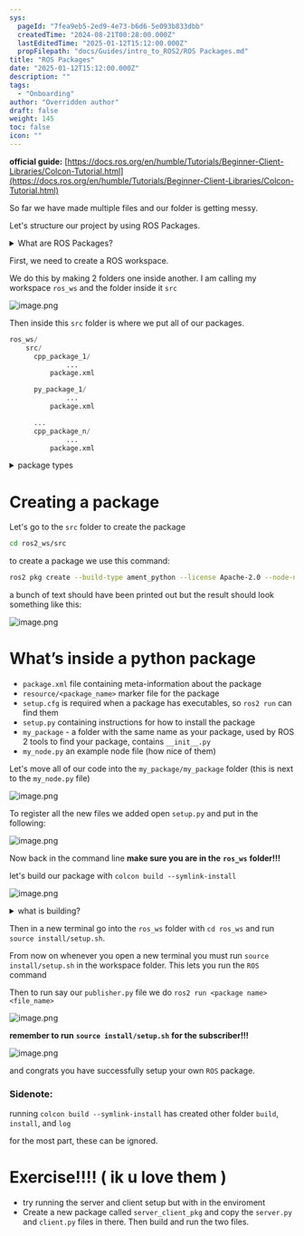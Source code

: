 ```yaml
---
sys:
  pageId: "7fea9eb5-2ed9-4e73-b6d6-5e093b833dbb"
  createdTime: "2024-08-21T00:28:00.000Z"
  lastEditedTime: "2025-01-12T15:12:00.000Z"
  propFilepath: "docs/Guides/intro_to_ROS2/ROS Packages.md"
title: "ROS Packages"
date: "2025-01-12T15:12:00.000Z"
description: ""
tags:
  - "Onboarding"
author: "Overridden author"
draft: false
weight: 145
toc: false
icon: ""
---
```


**official guide:** [https://docs.ros.org/en/humble/Tutorials/Beginner-Client-Libraries/Colcon-Tutorial.html](https://docs.ros.org/en/humble/Tutorials/Beginner-Client-Libraries/Colcon-Tutorial.html)

So far we have made multiple files and our folder is getting messy.

Let's structure our project by using ROS Packages.

<details>

<summary>What are ROS Packages?</summary>

ROS Packages are, as the name implies, packages of code that are highly sharable between ROS developers.

They consist of a folder, `package.xml` file, and source code

```python
      cpp_package_1/
		      ... imagine much code files here ..
          package.xml
```

</details>

First, we need to create a ROS workspace.

We do this by making 2 folders one inside another. I am calling my workspace `ros_ws` and the folder inside it `src`

![image.png](https://prod-files-secure.s3.us-west-2.amazonaws.com/d518164a-d88e-44d1-a4ee-3adb3bd8bce0/70706947-fd18-4537-a67b-e12946812d31/image.png?X-Amz-Algorithm=AWS4-HMAC-SHA256&X-Amz-Content-Sha256=UNSIGNED-PAYLOAD&X-Amz-Credential=ASIAZI2LB466XDVOEYMV%2F20250204%2Fus-west-2%2Fs3%2Faws4_request&X-Amz-Date=20250204T160906Z&X-Amz-Expires=3600&X-Amz-Security-Token=IQoJb3JpZ2luX2VjEBgaCXVzLXdlc3QtMiJHMEUCIHtM3p67qm%2FZYAXziMOp4R%2BvAjh6Ld8ScY1Iuv2U70zIAiEAwpgI1G520T%2FsxCsVrFoQFNnPQT5D5tUixuI6I6fpCscq%2FwMIMRAAGgw2Mzc0MjMxODM4MDUiDAzB33EiD2jcGdvK9SrcA%2FDK64GaKcnRY83PGdZY7%2FvEsEfwTksNE6QE%2Bf7FXbzNA9GDGiJlVoxD4c%2Bm0BLR0P3h1rKS2hhsSrO8x3uPIn4RGaP%2FGVeg0XzWIY6kADJTjbY1tNKGU6rqqqXt4s5W6F9EM%2F9O67zlZwRxvxrMNkCs8b76YQEZwRbuPdkbsGEMysO%2F8TbPnL%2Bc7Td6pCiKc%2BjpGG%2F77TJm8lqay%2BTNestePtUDEslV73TQCM651KVwmVuTjqZujDoQMYYQP1iA8u66HfCBTpwoJdYPiibCakn7k5dJTYDiDDrv4z17xxlx9s4jEv16htUFmG%2B38qA60CqsJxJZlqS%2BwcJ07UYaQRJZWs842jPs799uZIKtxedu0T9IQEJb1xHhuFBh9v8NhhBGZKr3X%2FjLCWRTNNjK3AtGdbGv%2BrNnrDCAzIxHUP6zRjIXDMVLCBIjaZXm8kGpkidx9pX6YyZwA4feenhZ7KTJVZ%2BBp9G0Xk4cGwIk9iZRFLZ%2BGlUcAqZAy0XXiL8ScYR0iDVYGQEb3DFuQzOYWSgTXTrG6tX8BnyOMjvuj7dGEooUPs8o2M6AXMQUkABEZ66iQPDUzEvHeGbQwIFyNcOvc2cZ5l6vwhK%2FvjBKV4A8g%2FMviEBnHHxvSjJeMIzoiL0GOqUBlpL9VJHx8eE0poeMzN6yTaoaFnkjR%2F5iO5F3rY802pgdlB1NEMmDYH5%2FEx6U3dYo9EpUpqoJFRqeOUHPpgTHb5NR995PQ35E1h4a%2Bc1Gt%2FxOE6gfn6kNAgZk5zWgmxKpTKsxojk5gs6I%2FCT6VvtXVJ8bkImWSjywTlxZZ6tEpaY1PSC0VrPyAOrnqm540I7ohh52zZydYdlc2DvDdo2pmlttbmmT&X-Amz-Signature=a181719ea6ca03637fe8d03f981813e68d0adbeb15f4b523787b3e7f9290c605&X-Amz-SignedHeaders=host&x-id=GetObject)

Then inside this `src` folder is where we put all of our packages.

```python
ros_ws/
    src/
      cpp_package_1/
		      ...
          package.xml

      py_package_1/
		      ...
          package.xml

      ...
      cpp_package_n/
		      ...
          package.xml

```

<details>

<summary>package types</summary>

packages can be either `C++` or python.

the intern file structure is different for each but for this guide we will stick to creating python packages

</details>

# Creating a package

Let's go to the `src` folder to create the package

```bash
cd ros2_ws/src
```

to create a package we use this command:

```bash
ros2 pkg create --build-type ament_python --license Apache-2.0 --node-name my_node my_package
```

a bunch of text should have been printed out but the result should look something like this:

![image.png](https://prod-files-secure.s3.us-west-2.amazonaws.com/d518164a-d88e-44d1-a4ee-3adb3bd8bce0/e6cf1e3f-8512-4a3e-b131-079f800bf3e8/image.png?X-Amz-Algorithm=AWS4-HMAC-SHA256&X-Amz-Content-Sha256=UNSIGNED-PAYLOAD&X-Amz-Credential=ASIAZI2LB466XDVOEYMV%2F20250204%2Fus-west-2%2Fs3%2Faws4_request&X-Amz-Date=20250204T160906Z&X-Amz-Expires=3600&X-Amz-Security-Token=IQoJb3JpZ2luX2VjEBgaCXVzLXdlc3QtMiJHMEUCIHtM3p67qm%2FZYAXziMOp4R%2BvAjh6Ld8ScY1Iuv2U70zIAiEAwpgI1G520T%2FsxCsVrFoQFNnPQT5D5tUixuI6I6fpCscq%2FwMIMRAAGgw2Mzc0MjMxODM4MDUiDAzB33EiD2jcGdvK9SrcA%2FDK64GaKcnRY83PGdZY7%2FvEsEfwTksNE6QE%2Bf7FXbzNA9GDGiJlVoxD4c%2Bm0BLR0P3h1rKS2hhsSrO8x3uPIn4RGaP%2FGVeg0XzWIY6kADJTjbY1tNKGU6rqqqXt4s5W6F9EM%2F9O67zlZwRxvxrMNkCs8b76YQEZwRbuPdkbsGEMysO%2F8TbPnL%2Bc7Td6pCiKc%2BjpGG%2F77TJm8lqay%2BTNestePtUDEslV73TQCM651KVwmVuTjqZujDoQMYYQP1iA8u66HfCBTpwoJdYPiibCakn7k5dJTYDiDDrv4z17xxlx9s4jEv16htUFmG%2B38qA60CqsJxJZlqS%2BwcJ07UYaQRJZWs842jPs799uZIKtxedu0T9IQEJb1xHhuFBh9v8NhhBGZKr3X%2FjLCWRTNNjK3AtGdbGv%2BrNnrDCAzIxHUP6zRjIXDMVLCBIjaZXm8kGpkidx9pX6YyZwA4feenhZ7KTJVZ%2BBp9G0Xk4cGwIk9iZRFLZ%2BGlUcAqZAy0XXiL8ScYR0iDVYGQEb3DFuQzOYWSgTXTrG6tX8BnyOMjvuj7dGEooUPs8o2M6AXMQUkABEZ66iQPDUzEvHeGbQwIFyNcOvc2cZ5l6vwhK%2FvjBKV4A8g%2FMviEBnHHxvSjJeMIzoiL0GOqUBlpL9VJHx8eE0poeMzN6yTaoaFnkjR%2F5iO5F3rY802pgdlB1NEMmDYH5%2FEx6U3dYo9EpUpqoJFRqeOUHPpgTHb5NR995PQ35E1h4a%2Bc1Gt%2FxOE6gfn6kNAgZk5zWgmxKpTKsxojk5gs6I%2FCT6VvtXVJ8bkImWSjywTlxZZ6tEpaY1PSC0VrPyAOrnqm540I7ohh52zZydYdlc2DvDdo2pmlttbmmT&X-Amz-Signature=45e740531ce2ced72ea352e13cc847aaf408809fa219d632c1a9030a60f16d19&X-Amz-SignedHeaders=host&x-id=GetObject)

# What’s inside a python package

- `package.xml` file containing meta-information about the package
- `resource/<package_name>` marker file for the package
- `setup.cfg` is required when a package has executables, so `ros2 run` can find them
- `setup.py` containing instructions for how to install the package
- `my_package` - a folder with the same name as your package, used by ROS 2 tools to find your package, contains `__init__.py`
- `my_node.py` an example node file (how nice of them)

Let's move all of our code into the `my_package/my_package` folder (this is next to the `my_node.py` file)

![image.png](https://prod-files-secure.s3.us-west-2.amazonaws.com/d518164a-d88e-44d1-a4ee-3adb3bd8bce0/9ce58f11-0da9-4d3e-b86d-506a9685d378/image.png?X-Amz-Algorithm=AWS4-HMAC-SHA256&X-Amz-Content-Sha256=UNSIGNED-PAYLOAD&X-Amz-Credential=ASIAZI2LB466XDVOEYMV%2F20250204%2Fus-west-2%2Fs3%2Faws4_request&X-Amz-Date=20250204T160906Z&X-Amz-Expires=3600&X-Amz-Security-Token=IQoJb3JpZ2luX2VjEBgaCXVzLXdlc3QtMiJHMEUCIHtM3p67qm%2FZYAXziMOp4R%2BvAjh6Ld8ScY1Iuv2U70zIAiEAwpgI1G520T%2FsxCsVrFoQFNnPQT5D5tUixuI6I6fpCscq%2FwMIMRAAGgw2Mzc0MjMxODM4MDUiDAzB33EiD2jcGdvK9SrcA%2FDK64GaKcnRY83PGdZY7%2FvEsEfwTksNE6QE%2Bf7FXbzNA9GDGiJlVoxD4c%2Bm0BLR0P3h1rKS2hhsSrO8x3uPIn4RGaP%2FGVeg0XzWIY6kADJTjbY1tNKGU6rqqqXt4s5W6F9EM%2F9O67zlZwRxvxrMNkCs8b76YQEZwRbuPdkbsGEMysO%2F8TbPnL%2Bc7Td6pCiKc%2BjpGG%2F77TJm8lqay%2BTNestePtUDEslV73TQCM651KVwmVuTjqZujDoQMYYQP1iA8u66HfCBTpwoJdYPiibCakn7k5dJTYDiDDrv4z17xxlx9s4jEv16htUFmG%2B38qA60CqsJxJZlqS%2BwcJ07UYaQRJZWs842jPs799uZIKtxedu0T9IQEJb1xHhuFBh9v8NhhBGZKr3X%2FjLCWRTNNjK3AtGdbGv%2BrNnrDCAzIxHUP6zRjIXDMVLCBIjaZXm8kGpkidx9pX6YyZwA4feenhZ7KTJVZ%2BBp9G0Xk4cGwIk9iZRFLZ%2BGlUcAqZAy0XXiL8ScYR0iDVYGQEb3DFuQzOYWSgTXTrG6tX8BnyOMjvuj7dGEooUPs8o2M6AXMQUkABEZ66iQPDUzEvHeGbQwIFyNcOvc2cZ5l6vwhK%2FvjBKV4A8g%2FMviEBnHHxvSjJeMIzoiL0GOqUBlpL9VJHx8eE0poeMzN6yTaoaFnkjR%2F5iO5F3rY802pgdlB1NEMmDYH5%2FEx6U3dYo9EpUpqoJFRqeOUHPpgTHb5NR995PQ35E1h4a%2Bc1Gt%2FxOE6gfn6kNAgZk5zWgmxKpTKsxojk5gs6I%2FCT6VvtXVJ8bkImWSjywTlxZZ6tEpaY1PSC0VrPyAOrnqm540I7ohh52zZydYdlc2DvDdo2pmlttbmmT&X-Amz-Signature=38361f998503d20d598a40b20d07ea1b9c8c4c24da17712e97dcaa837271651f&X-Amz-SignedHeaders=host&x-id=GetObject)

To register all the new files we added open `setup.py` and put in the following:

![image.png](https://prod-files-secure.s3.us-west-2.amazonaws.com/d518164a-d88e-44d1-a4ee-3adb3bd8bce0/1cd7c262-4cae-4496-9d75-c178537d24a2/image.png?X-Amz-Algorithm=AWS4-HMAC-SHA256&X-Amz-Content-Sha256=UNSIGNED-PAYLOAD&X-Amz-Credential=ASIAZI2LB466XDVOEYMV%2F20250204%2Fus-west-2%2Fs3%2Faws4_request&X-Amz-Date=20250204T160906Z&X-Amz-Expires=3600&X-Amz-Security-Token=IQoJb3JpZ2luX2VjEBgaCXVzLXdlc3QtMiJHMEUCIHtM3p67qm%2FZYAXziMOp4R%2BvAjh6Ld8ScY1Iuv2U70zIAiEAwpgI1G520T%2FsxCsVrFoQFNnPQT5D5tUixuI6I6fpCscq%2FwMIMRAAGgw2Mzc0MjMxODM4MDUiDAzB33EiD2jcGdvK9SrcA%2FDK64GaKcnRY83PGdZY7%2FvEsEfwTksNE6QE%2Bf7FXbzNA9GDGiJlVoxD4c%2Bm0BLR0P3h1rKS2hhsSrO8x3uPIn4RGaP%2FGVeg0XzWIY6kADJTjbY1tNKGU6rqqqXt4s5W6F9EM%2F9O67zlZwRxvxrMNkCs8b76YQEZwRbuPdkbsGEMysO%2F8TbPnL%2Bc7Td6pCiKc%2BjpGG%2F77TJm8lqay%2BTNestePtUDEslV73TQCM651KVwmVuTjqZujDoQMYYQP1iA8u66HfCBTpwoJdYPiibCakn7k5dJTYDiDDrv4z17xxlx9s4jEv16htUFmG%2B38qA60CqsJxJZlqS%2BwcJ07UYaQRJZWs842jPs799uZIKtxedu0T9IQEJb1xHhuFBh9v8NhhBGZKr3X%2FjLCWRTNNjK3AtGdbGv%2BrNnrDCAzIxHUP6zRjIXDMVLCBIjaZXm8kGpkidx9pX6YyZwA4feenhZ7KTJVZ%2BBp9G0Xk4cGwIk9iZRFLZ%2BGlUcAqZAy0XXiL8ScYR0iDVYGQEb3DFuQzOYWSgTXTrG6tX8BnyOMjvuj7dGEooUPs8o2M6AXMQUkABEZ66iQPDUzEvHeGbQwIFyNcOvc2cZ5l6vwhK%2FvjBKV4A8g%2FMviEBnHHxvSjJeMIzoiL0GOqUBlpL9VJHx8eE0poeMzN6yTaoaFnkjR%2F5iO5F3rY802pgdlB1NEMmDYH5%2FEx6U3dYo9EpUpqoJFRqeOUHPpgTHb5NR995PQ35E1h4a%2Bc1Gt%2FxOE6gfn6kNAgZk5zWgmxKpTKsxojk5gs6I%2FCT6VvtXVJ8bkImWSjywTlxZZ6tEpaY1PSC0VrPyAOrnqm540I7ohh52zZydYdlc2DvDdo2pmlttbmmT&X-Amz-Signature=1c73403baf2a4255e28631c30fd3d1bb6d6307bdfc83c16b1fba10a96d1a5431&X-Amz-SignedHeaders=host&x-id=GetObject)

Now back in the command line **make sure you are in the** **`ros_ws`** **folder!!!**

let's build our package with `colcon build --symlink-install`

![image.png](https://prod-files-secure.s3.us-west-2.amazonaws.com/d518164a-d88e-44d1-a4ee-3adb3bd8bce0/2f2a0d27-b173-48fd-b189-5f5c0ce65619/image.png?X-Amz-Algorithm=AWS4-HMAC-SHA256&X-Amz-Content-Sha256=UNSIGNED-PAYLOAD&X-Amz-Credential=ASIAZI2LB466XDVOEYMV%2F20250204%2Fus-west-2%2Fs3%2Faws4_request&X-Amz-Date=20250204T160906Z&X-Amz-Expires=3600&X-Amz-Security-Token=IQoJb3JpZ2luX2VjEBgaCXVzLXdlc3QtMiJHMEUCIHtM3p67qm%2FZYAXziMOp4R%2BvAjh6Ld8ScY1Iuv2U70zIAiEAwpgI1G520T%2FsxCsVrFoQFNnPQT5D5tUixuI6I6fpCscq%2FwMIMRAAGgw2Mzc0MjMxODM4MDUiDAzB33EiD2jcGdvK9SrcA%2FDK64GaKcnRY83PGdZY7%2FvEsEfwTksNE6QE%2Bf7FXbzNA9GDGiJlVoxD4c%2Bm0BLR0P3h1rKS2hhsSrO8x3uPIn4RGaP%2FGVeg0XzWIY6kADJTjbY1tNKGU6rqqqXt4s5W6F9EM%2F9O67zlZwRxvxrMNkCs8b76YQEZwRbuPdkbsGEMysO%2F8TbPnL%2Bc7Td6pCiKc%2BjpGG%2F77TJm8lqay%2BTNestePtUDEslV73TQCM651KVwmVuTjqZujDoQMYYQP1iA8u66HfCBTpwoJdYPiibCakn7k5dJTYDiDDrv4z17xxlx9s4jEv16htUFmG%2B38qA60CqsJxJZlqS%2BwcJ07UYaQRJZWs842jPs799uZIKtxedu0T9IQEJb1xHhuFBh9v8NhhBGZKr3X%2FjLCWRTNNjK3AtGdbGv%2BrNnrDCAzIxHUP6zRjIXDMVLCBIjaZXm8kGpkidx9pX6YyZwA4feenhZ7KTJVZ%2BBp9G0Xk4cGwIk9iZRFLZ%2BGlUcAqZAy0XXiL8ScYR0iDVYGQEb3DFuQzOYWSgTXTrG6tX8BnyOMjvuj7dGEooUPs8o2M6AXMQUkABEZ66iQPDUzEvHeGbQwIFyNcOvc2cZ5l6vwhK%2FvjBKV4A8g%2FMviEBnHHxvSjJeMIzoiL0GOqUBlpL9VJHx8eE0poeMzN6yTaoaFnkjR%2F5iO5F3rY802pgdlB1NEMmDYH5%2FEx6U3dYo9EpUpqoJFRqeOUHPpgTHb5NR995PQ35E1h4a%2Bc1Gt%2FxOE6gfn6kNAgZk5zWgmxKpTKsxojk5gs6I%2FCT6VvtXVJ8bkImWSjywTlxZZ6tEpaY1PSC0VrPyAOrnqm540I7ohh52zZydYdlc2DvDdo2pmlttbmmT&X-Amz-Signature=7f9777bc298417ce334d139fd57743656955c0132507ec83c0de76eb9e76e918&X-Amz-SignedHeaders=host&x-id=GetObject)

<details>

<summary>what is building?</summary>

if you are a CS major at Rose-Hulman you will learn the answer to this in CSSE132

but TLDR; is it combines all the code files into one program that can be run easily 

</details>

Then in a new terminal go into the `ros_ws` folder with `cd ros_ws` and run `source install/setup.sh`. 

From now on whenever you open a new terminal you must run `source install/setup.sh` in the workspace folder. This lets you run the `ROS` command

Then to run say our `publisher.py` file we do `ros2 run <package name> <file_name>`

![image.png](https://prod-files-secure.s3.us-west-2.amazonaws.com/d518164a-d88e-44d1-a4ee-3adb3bd8bce0/4f4b1219-3a44-4632-aa0a-ce3471699f59/image.png?X-Amz-Algorithm=AWS4-HMAC-SHA256&X-Amz-Content-Sha256=UNSIGNED-PAYLOAD&X-Amz-Credential=ASIAZI2LB466XDVOEYMV%2F20250204%2Fus-west-2%2Fs3%2Faws4_request&X-Amz-Date=20250204T160906Z&X-Amz-Expires=3600&X-Amz-Security-Token=IQoJb3JpZ2luX2VjEBgaCXVzLXdlc3QtMiJHMEUCIHtM3p67qm%2FZYAXziMOp4R%2BvAjh6Ld8ScY1Iuv2U70zIAiEAwpgI1G520T%2FsxCsVrFoQFNnPQT5D5tUixuI6I6fpCscq%2FwMIMRAAGgw2Mzc0MjMxODM4MDUiDAzB33EiD2jcGdvK9SrcA%2FDK64GaKcnRY83PGdZY7%2FvEsEfwTksNE6QE%2Bf7FXbzNA9GDGiJlVoxD4c%2Bm0BLR0P3h1rKS2hhsSrO8x3uPIn4RGaP%2FGVeg0XzWIY6kADJTjbY1tNKGU6rqqqXt4s5W6F9EM%2F9O67zlZwRxvxrMNkCs8b76YQEZwRbuPdkbsGEMysO%2F8TbPnL%2Bc7Td6pCiKc%2BjpGG%2F77TJm8lqay%2BTNestePtUDEslV73TQCM651KVwmVuTjqZujDoQMYYQP1iA8u66HfCBTpwoJdYPiibCakn7k5dJTYDiDDrv4z17xxlx9s4jEv16htUFmG%2B38qA60CqsJxJZlqS%2BwcJ07UYaQRJZWs842jPs799uZIKtxedu0T9IQEJb1xHhuFBh9v8NhhBGZKr3X%2FjLCWRTNNjK3AtGdbGv%2BrNnrDCAzIxHUP6zRjIXDMVLCBIjaZXm8kGpkidx9pX6YyZwA4feenhZ7KTJVZ%2BBp9G0Xk4cGwIk9iZRFLZ%2BGlUcAqZAy0XXiL8ScYR0iDVYGQEb3DFuQzOYWSgTXTrG6tX8BnyOMjvuj7dGEooUPs8o2M6AXMQUkABEZ66iQPDUzEvHeGbQwIFyNcOvc2cZ5l6vwhK%2FvjBKV4A8g%2FMviEBnHHxvSjJeMIzoiL0GOqUBlpL9VJHx8eE0poeMzN6yTaoaFnkjR%2F5iO5F3rY802pgdlB1NEMmDYH5%2FEx6U3dYo9EpUpqoJFRqeOUHPpgTHb5NR995PQ35E1h4a%2Bc1Gt%2FxOE6gfn6kNAgZk5zWgmxKpTKsxojk5gs6I%2FCT6VvtXVJ8bkImWSjywTlxZZ6tEpaY1PSC0VrPyAOrnqm540I7ohh52zZydYdlc2DvDdo2pmlttbmmT&X-Amz-Signature=084944ed545de657e172fdaca807a6d3c315878f4132c241c74554a0b52762fa&X-Amz-SignedHeaders=host&x-id=GetObject)

**remember to run** **`source install/setup.sh`** **for the subscriber!!!**

![image.png](https://prod-files-secure.s3.us-west-2.amazonaws.com/d518164a-d88e-44d1-a4ee-3adb3bd8bce0/02121119-dad4-49ec-8356-c956108b4243/image.png?X-Amz-Algorithm=AWS4-HMAC-SHA256&X-Amz-Content-Sha256=UNSIGNED-PAYLOAD&X-Amz-Credential=ASIAZI2LB466XDVOEYMV%2F20250204%2Fus-west-2%2Fs3%2Faws4_request&X-Amz-Date=20250204T160906Z&X-Amz-Expires=3600&X-Amz-Security-Token=IQoJb3JpZ2luX2VjEBgaCXVzLXdlc3QtMiJHMEUCIHtM3p67qm%2FZYAXziMOp4R%2BvAjh6Ld8ScY1Iuv2U70zIAiEAwpgI1G520T%2FsxCsVrFoQFNnPQT5D5tUixuI6I6fpCscq%2FwMIMRAAGgw2Mzc0MjMxODM4MDUiDAzB33EiD2jcGdvK9SrcA%2FDK64GaKcnRY83PGdZY7%2FvEsEfwTksNE6QE%2Bf7FXbzNA9GDGiJlVoxD4c%2Bm0BLR0P3h1rKS2hhsSrO8x3uPIn4RGaP%2FGVeg0XzWIY6kADJTjbY1tNKGU6rqqqXt4s5W6F9EM%2F9O67zlZwRxvxrMNkCs8b76YQEZwRbuPdkbsGEMysO%2F8TbPnL%2Bc7Td6pCiKc%2BjpGG%2F77TJm8lqay%2BTNestePtUDEslV73TQCM651KVwmVuTjqZujDoQMYYQP1iA8u66HfCBTpwoJdYPiibCakn7k5dJTYDiDDrv4z17xxlx9s4jEv16htUFmG%2B38qA60CqsJxJZlqS%2BwcJ07UYaQRJZWs842jPs799uZIKtxedu0T9IQEJb1xHhuFBh9v8NhhBGZKr3X%2FjLCWRTNNjK3AtGdbGv%2BrNnrDCAzIxHUP6zRjIXDMVLCBIjaZXm8kGpkidx9pX6YyZwA4feenhZ7KTJVZ%2BBp9G0Xk4cGwIk9iZRFLZ%2BGlUcAqZAy0XXiL8ScYR0iDVYGQEb3DFuQzOYWSgTXTrG6tX8BnyOMjvuj7dGEooUPs8o2M6AXMQUkABEZ66iQPDUzEvHeGbQwIFyNcOvc2cZ5l6vwhK%2FvjBKV4A8g%2FMviEBnHHxvSjJeMIzoiL0GOqUBlpL9VJHx8eE0poeMzN6yTaoaFnkjR%2F5iO5F3rY802pgdlB1NEMmDYH5%2FEx6U3dYo9EpUpqoJFRqeOUHPpgTHb5NR995PQ35E1h4a%2Bc1Gt%2FxOE6gfn6kNAgZk5zWgmxKpTKsxojk5gs6I%2FCT6VvtXVJ8bkImWSjywTlxZZ6tEpaY1PSC0VrPyAOrnqm540I7ohh52zZydYdlc2DvDdo2pmlttbmmT&X-Amz-Signature=391b240c39e5f4044ef747987f52a230107d82292b15076811e07c2597f30568&X-Amz-SignedHeaders=host&x-id=GetObject)

and congrats you have successfully setup your own `ROS` package.

### Sidenote:

running `colcon build --symlink-install` has created other folder `build`, `install`, and `log`

for the most part, these can be ignored.

# Exercise!!!! ( ik u love them )

- try running the server and client setup but with in the enviroment
- Create a new package called `server_client_pkg` and copy the `server.py` and `client.py` files in there. Then build and run the two files.
